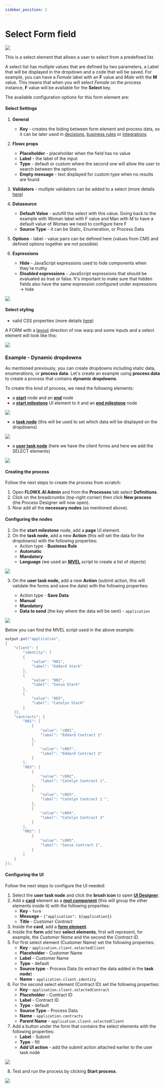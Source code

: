 ```yaml
---
sidebar_position: 2
---
```


# Select Form field

![](https://s3.eu-west-1.amazonaws.com/docx.flowx.ai/2.14/select_form_field.png)

This is a select element that allows a user to select from a predefined list.

A select list has multiple values that are defined by two parameters, a Label that will be displayed in the dropdown and a code that will be saved. For example, you can have a _Female_ label with an **F** value and _Male_ with the **M** value. This means that when you will select _Female_ on the process instance, **F** value will be available for the **Select** key.

The available configuration options for this form element are:

#### Select Settings

1. **General**
   
   * **Key** - creates the biding between form element and process data, so it can be later used in [decisions](../../../node/exclusive-gateway-node.md), [business rules](../../../node/task-node/task-node.md) or [integrations](../../../node/message-send-received-task-node.md)

2. **Flowx props**
   
   * **Placeholder** - placeholder when the field has no value
   * **Label** - the label of the input
   * **Type** - default or custom where the second one will allow the user to search between the options
   * **Empty message** - text displayed for custom type when no results are found

3. **Validators** - multiple validators can be added to a select (more details [here](../../validators.md))

4. **Datasource**
   
   * **Default Value** - autofill the select with this value. Going back to the example with Woman label with F value and Man with M to have a default value of Woman we need to configure here F
   * **Source Type** - it can be Static, Enumeration, or Process Data
  
5. **Options** - label - value pairs can be defined here (values from CMS and defined options together are not possible)

6. **Expressions**
   
   * **Hide** - JavaScript expressions used to hide components when they're truthy
   * **Disabled expressions** - JavaScript expressions that should be evaluated as true or false. It's important to make sure that hidden fields also have the same expression configured under expressions → hide

![](https://s3.eu-west-1.amazonaws.com/docx.flowx.ai/2.14/select_form_field_settings.png)

#### Select styling

* valid CSS properties (more details [here](../../#styling))

A FORM with a [layout](../../layout-configuration.md) direction of row warp and some inputs and a select element will look like this:

![](https://s3.eu-west-1.amazonaws.com/docx.flowx.ai/2.14/select_form_field.png)

### Example - Dynamic dropdowns

As mentioned previously, you can create dropdowns including static data, enumerations, or **process data**. Let's create an example using **process data** to create a process that contains **dynamic dropdowns**.

To create this kind of process, we need the following elements:

* a [**start**](../../../node/start-end-node.md#start-node) node and an [**end**](../../../node/start-end-node.md#end-node) node
* a [**start milestone**](../../../node/start-end-node.md#start-node) UI element to it and an [**end milestone**](../../../node/milestone-node.md) node

![](https://s3.eu-west-1.amazonaws.com/docx.flowx.ai/2.14/dynamic_dropdown1.gif)

* a [**task node**](../../../node/task-node/task-node.md) (this will be used to set which data will be displayed on the dropdowns)

![](https://s3.eu-west-1.amazonaws.com/docx.flowx.ai/2.14/dynamic_dropdown2.png)

* a [**user task node**](../../../node/user-task-node/user-task-node.md) (here we have the client forms and here we add the SELECT elements)

![](https://s3.eu-west-1.amazonaws.com/docx.flowx.ai/2.14/dynamic_dropdown3.gif)

#### Creating the process

Follow the next steps to create the process from scratch:

1. Open **FLOWX.AI Admin** and from the **Processes** tab select **Definitions**.
2. Click on the breadcrumbs (top-right corner) then click **New process** (the Process Designer will now open).
3. Now add all the **necessary nodes** (as mentioned above).

#### Configuring the nodes

1. On the **start milestone** node, add a **page** UI element.
2. On the **task node**, add a new **Action** (this will set the data for the dropdowns) with the following properties:
   * Action type - **Business Rule**
   * **Automatic**
   * **Mandatory**
   * **Language** (we used an [**MVEL**](../../../../platform-overview/frameworks-and-standards/business-process-industry-standards/intro-to-mvel.md) script to create a list of objects)

![](https://s3.eu-west-1.amazonaws.com/docx.flowx.ai/2.14/configure_nodes_dropdown.gif)

3.  On the **user task node,** add a new **Action** (submit action, this will validate the forms and save the date) with the following properties:

    * Action type - **Save Data**
    * **Manual**
    * **Mandatory**
    * **Data to send** (the key where the data will be sent) - `application`

![](https://s3.eu-west-1.amazonaws.com/docx.flowx.ai/2.14/dynamic6.gif)

Below you can find the MVEL script used in the above example:

```java
output.put("application",
{
    "client": {
        "identity": [
        {
            "value": "001",
            "label": "Eddard Stark"
        },
        {
            "value": "002",
            "label": "Sansa Stark"
        },
        {
            "value": "003",
            "label": "Catelyn Stark"
        }
    ]},
    "contracts": {
        "001": [
            {
                "value": "c001",
                "label": "Eddard Contract 1"
            },
            {
                "value": "c007",
                "label": "Eddard Contract 2"
            }
        ],
        "003": [
            {
                "value": "c002",
                "label": "Catelyn Contract 1",
            },
            {
                "value": "c003",
                "label": "Catelyn Contract 2 ",
            },
            {
                "value": "c004",
                "label": "Catelyn Contract 3"
            }
        ],
        "002": [
            {
                "value": "c005",
                "label": "Sansa Contract 1",
            }
        ]
    }
});
```

#### Configuring the UI

Follow the next steps to configure the UI needed:

1. Select the **user task node** and click the **brush icon** to open [**UI Designer**](../../).
2. Add a [**card**](../root-components/card.md) element as a [**root component**](../root-components/) (this will group the other elements inside it) with the following properties:
   * **Key** - `form`
   * **Message** - `{"application": ${application}}`
   * **Title** - _Customer Contract_
3. Inside the **card**, add a [**form element**](./).
4. Inside the **form** add two **select elements**, first will represent, for example, the _Customer Name_ and the second the _Contract ID._
5. For first select element (Customer Name) set the following properties:
   * **Key** - `application.client.selectedClient`
   * **Placeholder** - Customer Name
   * **Label** - Customer Name
   * **Type** - default
   * **Source type** - Process Data (to extract the data added in the **task node**)
   * **Name** - `application.client.identity`
6. For the second select element (Contract ID) set the following properties:
   * **Key** - `application.client.selectedContract`
   * **Placeholder** - Contract ID
   * **Label** - Contract ID
   * **Type** - default
   * **Source Type** - Process Data
   * **Name** - `application.contracts`
   * **Parent Name** - `application.client.selectedClient`
7. Add a button under the form that contains the select elements with the following properties:
   * **Label** - Submit
   * **Type** - fill
   * **Add UI action** - add the submit action attached earlier to the user task node

![](https://s3.eu-west-1.amazonaws.com/docx.flowx.ai/2.14/dynamic_dropdowns_4.gif)

8. Test and run the process by clicking **Start process**.

![](https://s3.eu-west-1.amazonaws.com/docx.flowx.ai/2.14/dynamic_dropdowns5.gif)